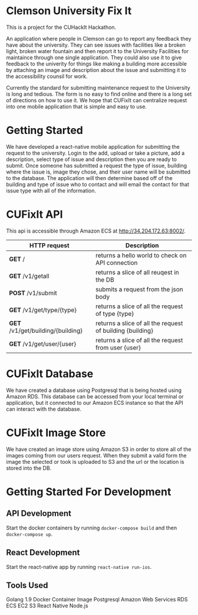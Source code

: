 # Clemson University Fix It

This is a project for the CUHackIt Hackathon.

An application where people in Clemson can go to report any feedback they have about the university. They can see issues with facilities
like a broken light, broken water fountain and then report it to the University Facilities for maintaince through one single application.
They could also use it to give feedback to the univerity for things like making a building more accessible by attaching an image and description
about the issue and submitting it to the accessibility counsil for work. 

Currently the standard for submitting maintenance request to the University is long and tedious. The form is no easy to find online
and there is a long set of directions on how to use it. We hope that CUFixIt can centralize request into one mobile application
that is simple and easy to use. 

# Getting Started
We have developed a react-native mobile application for submitting the request to the university. Login to the add, upload or take a picture, add a description, select type of issue and description then you are ready to submit. Once someone has submitted a request the type of issue, building
where the issue is, image they chose, and their user name will be submitted to the database. The application will then determine based off of 
the building and type of issue who to contact and will email the contact for that issue type with all of the information.

# CUFixIt API

This api is accessible through Amazon ECS at http://34.204.172.63:8002/.

HTTP request | Description
------------ | ------------- 
**GET** /    | returns a hello world to check on API connection |
**GET** /v1/getall    | returns a slice of all reuqest in the DB |
**POST** /v1/submit    | submits a request from the json body |
**GET** /v1/get/type/{type}   | returns a slice of all the request of type {type} |
**GET** /v1/get/building/{building}   | returns a slice of all the request of building {building} |
**GET** /v1/get/user/{user}   | returns a slice of all the request from user {user}|

# CUFixIt Database
We have created a database using Postgresql that is being hosted using Amazon RDS. This database can be accessed from your local terminal or application,
but it connected to our Amazon ECS instance so that the API can interact with the database.

# CUFixIt Image Store
We have created an image store using Amazon S3 in order to store all of the images coming from our users request. When they submit a valid form the 
image the selected or took is uploaded to S3 and the url or the location is stored into the DB.

# Getting Started For Development

## API Development
Start the docker containers by running `docker-compose build` and then `docker-compose up`.

## React Development
Start the react-native app by running `react-native run-ios`.

## Tools Used
Golang 1.9
Docker Container Image
Postgresql
Amazon Web Services
    RDS
    ECS
    EC2
    S3 
React Native
Node.js
